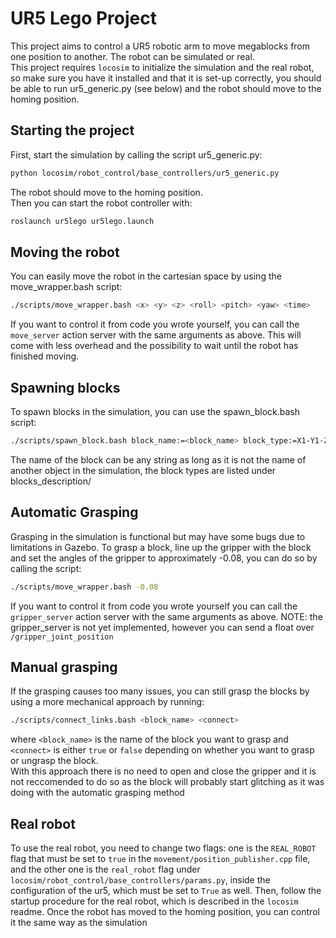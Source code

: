 # UR5 Lego Project

This project aims to control a UR5 robotic arm to move megablocks from one position to another. The robot can be simulated or real.
<br>
This project requires `locosim` to initialize the simulation and the real robot, so make sure you have it installed and
that it is set-up correctly, you should be able to run ur5_generic.py (see below) and the robot should move to the homing position.


## Starting the project

First, start the simulation by calling the script ur5_generic.py:
```bash
python locosim/robot_control/base_controllers/ur5_generic.py
```
The robot should move to the homing position.
<br>
Then you can start the robot controller with:
```bash
roslaunch ur5lego ur5lego.launch
```


## Moving the robot

You can easily move the robot in the cartesian space by using the move_wrapper.bash script:
```bash
./scripts/move_wrapper.bash <x> <y> <z> <roll> <pitch> <yaw> <time>
```
If you want to control it from code you wrote yourself, you can call the `move_server` action server with the same arguments as above.
This will come with less overhead and the possibility to wait until the robot has finished moving.


## Spawning blocks

To spawn blocks in the simulation, you can use the spawn_block.bash script:
```bash
./scripts/spawn_block.bash block_name:=<block_name> block_type:=X1-Y1-Z2 spawn_x:=<x> spawn_y:=<y> spawn_z:=<z>
```
The name of the block can be any string as long as it is not the name of another object in the simulation, the block types are listed under blocks_description/


## Automatic Grasping

Grasping in the simulation is functional but may have some bugs due to limitations in Gazebo. To grasp a block, line up the gripper with the block and set the angles of the gripper to approximately -0.08, you can do so by calling the script:
```bash
./scripts/move_wrapper.bash -0.08
```
If you want to control it from code you wrote yourself you can call the `gripper_server` action server with the same arguments as above.
NOTE: the gripper_server is not yet implemented, however you can send a float over `/gripper_joint_position`


## Manual grasping
If the grasping causes too many issues, you can still grasp the blocks by using a more mechanical approach by running:
```bash
./scripts/connect_links.bash <block_name> <connect>
```
where `<block_name>` is the name of the block you want to grasp and `<connect>` is either `true` or `false` depending on whether you want to grasp or ungrasp the block.
<br>
With this approach there is no need to open and close the gripper and it is not reccomended to do so as the block will probably start glitching as it was doing with the automatic grasping method


## Real robot

To use the real robot, you need to change two flags: one is the `REAL_ROBOT` flag that must be set to `true` in the `movement/position_publisher.cpp` file, and the other one is the `real_robot` flag under `locosim/robot_control/base_controllers/params.py`, inside the configuration of the ur5, which must be set to `True` as well.
Then, follow the startup procedure for the real robot, which is described in the `locosim` readme.
Once the robot has moved to the homing position, you can control it the same way as the simulation
